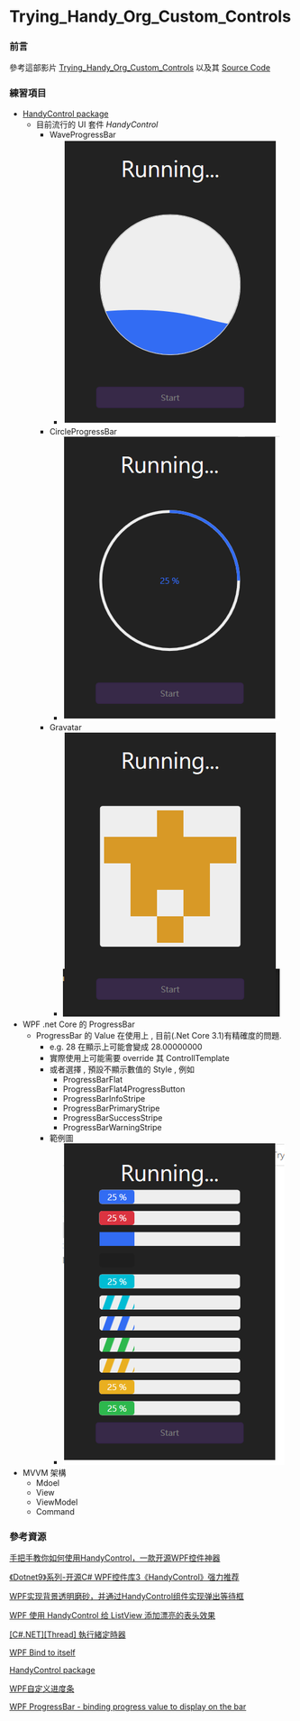 # Trying_Handy_Org_Custom_Controls
### 前言
參考這部影片 [Trying_Handy_Org_Custom_Controls](https://www.youtube.com/watch?v=8uW5uY6PvDQ)
以及其 [Source Code](https://github.com/Abel13/CustomControlsHandyOrg)

### 練習項目
* [HandyControl package](https://github.com/HandyOrg/HandyControl)
    * 目前流行的 UI 套件 *HandyControl*
      * WaveProgressBar
        * ![](readmeImage/waveProgressBar.PNG)
      * CircleProgressBar
        * ![](readmeImage/circleProgrssBar.PNG)
      * Gravatar
        * ![](readmeImage/grave.PNG)
* WPF .net Core 的 ProgressBar
    * ProgressBar 的 Value 在使用上 , 目前(.Net Core 3.1)有精確度的問題. 
      * e.g. 28 在顯示上可能會變成 28.00000000
      * 實際使用上可能需要 override 其 ControllTemplate 
      * 或者選擇 , 預設不顯示數值的 Style , 例如
        * ProgressBarFlat
        * ProgressBarFlat4ProgressButton
        * ProgressBarInfoStripe
        * ProgressBarPrimaryStripe
        * ProgressBarSuccessStripe
        * ProgressBarWarningStripe
      * 範例圖
        * ![](readmeImage/progressBar.PNG)
* MVVM 架構
    * Mdoel
    * View
    * ViewModel
    * Command

### 參考資源
[手把手教你如何使用HandyControl，一款开源WPF控件神器](https://blog.csdn.net/qqwe13/article/details/85227311)

[《Dotnet9》系列-开源C# WPF控件库3《HandyControl》强力推荐](https://blog.csdn.net/qq_45533841/article/details/105878149?utm_medium=distribute.pc_relevant.none-task-blog-baidujs_title-2&spm=1001.2101.3001.4242)

[WPF实现背景透明磨砂，并通过HandyControl组件实现弹出等待框](https://blog.csdn.net/wdw984/article/details/92803240?utm_medium=distribute.pc_relevant.none-task-blog-BlogCommendFromBaidu-3.control&depth_1-utm_source=distribute.pc_relevant.none-task-blog-BlogCommendFromBaidu-3.control)

[WPF 使用 HandyControl 给 ListView 添加漂亮的表头效果](https://blog.csdn.net/lindexi_gd/article/details/108807459)

[[C#.NET][Thread] 執行緒定時器](https://dotblogs.com.tw/yc421206/2011/01/30/21141)

[WPF Bind to itself](https://stackoverflow.com/questions/1906587/wpf-bind-to-itself)

[HandyControl package](https://github.com/HandyOrg/HandyControl)

[WPF自定义进度条](https://www.twblogs.net/a/5c109f1ebd9eee5e41837ecb?lang=zh-cn)

[WPF ProgressBar - binding progress value to display on the bar](https://stackoverflow.com/questions/22519884/wpf-progressbar-binding-progress-value-to-display-on-the-bar)
